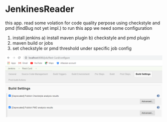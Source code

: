 # JenkinesReader
this app. read some volation for code quality perpose using checkstyle and pmd (findBug not yet impl.)
to run this app we need some configuration
1) install jenkins
   a) install maven plugin
   b) checkstyle and pmd plugin
2) maven build or jobs
3) set checkstyle or pmd threshold under specific job config


![Alt text](https://github.com/sachinrokade/JenkinesReader/blob/master/1_set%20plugin.png?raw=true "set plugin")
